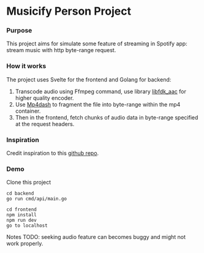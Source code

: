 # Musicify Person Project

### Purpose
This project aims for simulate some feature of streaming in Spotify app: stream music with http byte-range request.
### How it works
The project uses Svelte for the frontend and Golang for backend:
1. Transcode audio using Ffmpeg command, use library [libfdk_aac](https://en.wikipedia.org/wiki/Fraunhofer_FDK_AAC) for higher quality encoder.
2. Use [Mp4dash](http://www.bento4.com/documentation/mp4dash/) to fragment the file into byte-range within the mp4 container.
3. Then in the frontend, fetch chunks of audio data in byte-range specified at the request headers.

### Inspiration
Credit inspiration to this [github repo](https://github.com/nickdesaulniers/netfix/blob/gh-pages/demo/).

### Demo
Clone this project
```
cd backend
go run cmd/api/main.go

cd frontend
npm install
npm run dev
go to localhost
```

Notes TODO: seeking audio feature can becomes buggy and might not work properly.

